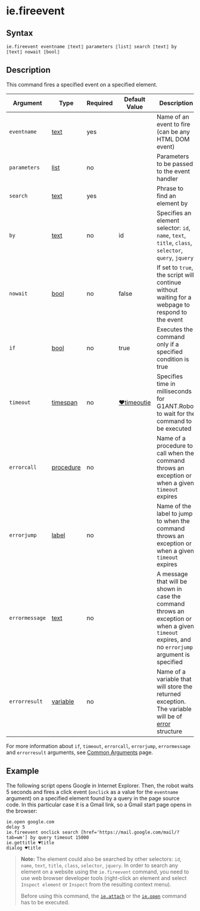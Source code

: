 # ie.fireevent

## Syntax

```G1ANT
ie.fireevent eventname ⟦text⟧ parameters ⟦list⟧ search ⟦text⟧ by ⟦text⟧ nowait ⟦bool⟧
```

## Description

This command fires a specified event on a specified element.

| Argument | Type | Required | Default Value | Description |
| -------- | ---- | -------- | ------------- | ----------- |
|`eventname`| [text](https://manual.g1ant.com/link/G1ANT.Language/G1ANT.Language/Structures/TextStructure.md) | yes |  | Name of an event to fire (can be any HTML DOM event) |
|`parameters`| [list](https://manual.g1ant.com/link/G1ANT.Language/G1ANT.Language/Structures/ListStructure.md) | no |  | Parameters to be passed to the event handler |
|`search`| [text](https://manual.g1ant.com/link/G1ANT.Language/G1ANT.Language/Structures/TextStructure.md) | yes | | Phrase to find an element by |
|`by`| [text](https://manual.g1ant.com/link/G1ANT.Language/G1ANT.Language/Structures/TextStructure.md) | no | id | Specifies an element selector: `id`, `name`, `text`, `title`, `class`, `selector`, `query`, `jquery` |
|`nowait`| [bool](https://manual.g1ant.com/link/G1ANT.Language/G1ANT.Language/Structures/BooleanStructure.md) | no | false | If set to `true`, the script will continue without waiting for a webpage to respond to the event |
| `if`           | [bool](https://manual.g1ant.com/link/G1ANT.Language/G1ANT.Language/Structures/BooleanStructure.md) | no       | true                                                        | Executes the command only if a specified condition is true   |
| `timeout`      | [timespan](https://manual.g1ant.com/link/G1ANT.Language/G1ANT.Language/Structures/TimeSpanStructure.md) | no       | [♥timeoutie](https://manual.g1ant.com/link/G1ANT.Addon.IExplorer/G1ANT.Addon.IExplorer/Variables/TimeoutIEVariable.md) | Specifies time in milliseconds for G1ANT.Robot to wait for the command to be executed |
| `errorcall`    | [procedure](https://manual.g1ant.com/link/G1ANT.Language/G1ANT.Language/Structures/ProcedureStructure.md) | no       |                                                             | Name of a procedure to call when the command throws an exception or when a given `timeout` expires |
| `errorjump`    | [label](https://manual.g1ant.com/link/G1ANT.Language/G1ANT.Language/Structures/LabelStructure.md) | no       |                                                             | Name of the label to jump to when the command throws an exception or when a given `timeout` expires |
| `errormessage` | [text](https://manual.g1ant.com/link/G1ANT.Language/G1ANT.Language/Structures/TextStructure.md) | no       |                                                             | A message that will be shown in case the command throws an exception or when a given `timeout` expires, and no `errorjump` argument is specified |
| `errorresult`  | [variable](https://manual.g1ant.com/link/G1ANT.Language/G1ANT.Language/Structures/VariableStructure.md) | no       |                                                             | Name of a variable that will store the returned exception. The variable will be of [error](https://manual.g1ant.com/link/G1ANT.Language/G1ANT.Language/Structures/ErrorStructure.md) structure  |

For more information about `if`, `timeout`, `errorcall`, `errorjump`, `errormessage` and `errorresult` arguments, see [Common Arguments](https://manual.g1ant.com/link/G1ANT.Manual/appendices/common-arguments.md) page.

## Example

The following script opens Google in Internet Explorer. Then, the robot waits 5 seconds and fires a click event (`onclick` as a value for the `eventname` argument) on a specified element found by a query in the page source code. In this particular case it is a Gmail link, so a Gmail start page opens in the browser:

```G1ANT
ie.open google.com
delay 5
ie.fireevent onclick search [href='https://mail.google.com/mail/?tab=wm'] by query timeout 15000
ie.gettitle ♥title
dialog ♥title
```

> **Note:** The element could also be searched by other selectors: `id`, `name`, `text`, `title`, `class`, `selector`, `jquery`. In order to search any element on a website using the `ie.fireevent` command, you need to use web browser developer tools (right-click an element and select `Inspect element` or `Inspect` from the resulting context menu).
>
> Before using this command, the [`ie.attach`](IEAttachCommand.md) or the [`ie.open`](IEOpenCommand.md) command has to be executed.
